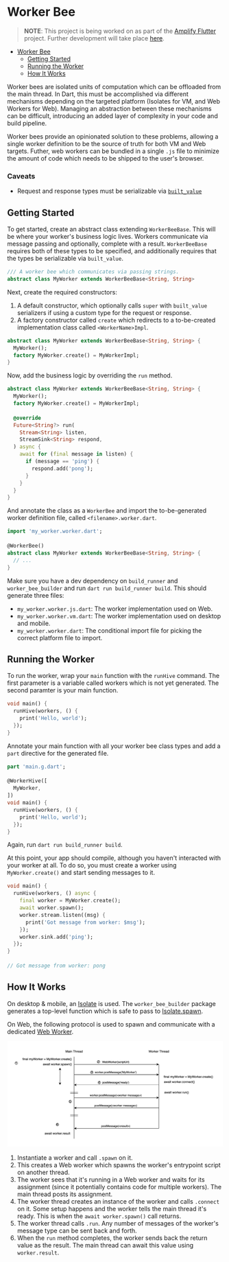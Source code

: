 # Worker Bee

> **NOTE**: This project is being worked on as part of the [Amplify Flutter](https://docs.amplify.aws/lib/q/platform/flutter/) project. Further development will take place [here](https://github.com/aws-amplify/amplify-flutter/tree/next/packages/worker_bee/worker_bee).

- [Worker Bee](#worker-bee)
  - [Getting Started](#getting-started)
  - [Running the Worker](#running-the-worker)
  - [How It Works](#how-it-works)

Worker bees are isolated units of computation which can be offloaded from the main thread. In Dart, this must be accomplished via different mechanisms depending on the targeted platform (Isolates for VM, and Web Workers for Web). Managing an abstraction between these mechanisms can be difficult, introducing an added layer of complexity in your code and build pipeline.

Worker bees provide an opinionated solution to these problems, allowing a single worker definition to be the source of truth for both VM and Web targets. Futher, web workers can be bundled in a single `.js` file to minimize the amount of code which needs to be shipped to the user's browser.

### Caveats
- Request and response types must be serializable via [`built_value`](https://pub.dev/packages/built_value)

## Getting Started

To get started, create an abstract class extending `WorkerBeeBase`. This will be where your worker's business logic lives. Workers communicate via message passing and optionally, complete with a result. `WorkerBeeBase` requires both of these types to be specified, and additionally requires that the types be serializable via `built_value`.

```dart
/// A worker bee which communicates via passing strings.
abstract class MyWorker extends WorkerBeeBase<String, String>
```

Next, create the required constructors:
1. A default constructor, which optionally calls `super` with `built_value` serializers if using a custom type for the request or response.
2. A factory constructor called `create` which redirects to a to-be-created implementation class called `<WorkerName>Impl`.

```dart
abstract class MyWorker extends WorkerBeeBase<String, String> {
  MyWorker();
  factory MyWorker.create() = MyWorkerImpl;
}
```

Now, add the business logic by overriding the `run` method.

```dart
abstract class MyWorker extends WorkerBeeBase<String, String> {
  MyWorker();
  factory MyWorker.create() = MyWorkerImpl;
  
  @override
  Future<String?> run(
    Stream<String> listen,
    StreamSink<String> respond,
  ) async {
    await for (final message in listen) {
      if (message == 'ping') {
        respond.add('pong');
      }
    }
  }
}
```

And annotate the class as a `WorkerBee` and import the to-be-generated worker definition file, called `<filename>.worker.dart`.

```dart
import 'my_worker.worker.dart';

@WorkerBee()
abstract class MyWorker extends WorkerBeeBase<String, String> {
  // ...
}
```

Make sure you have a dev dependency on `build_runner` and `worker_bee_builder` and run `dart run build_runner build`. This should generate three files:
- `my_worker.worker.js.dart`: The worker implementation used on Web.
- `my_worker.worker.vm.dart`: The worker implementation used on desktop and mobile.
- `my_worker.worker.dart`: The conditional import file for picking the correct platform file to import.

## Running the Worker

To run the worker, wrap your `main` function with the `runHive` command. The first parameter is a variable called workers which is not yet generated. The second paramter is your main function.

```dart
void main() {
  runHive(workers, () {
    print('Hello, world');
  });
}
```

Annotate your main function with all your worker bee class types and add a `part` directive for the generated file.

```dart
part 'main.g.dart';

@WorkerHive([
  MyWorker,
])
void main() {
  runHive(workers, () {
    print('Hello, world');
  });
}
```

Again, run `dart run build_runner build`.

At this point, your app should compile, although you haven't interacted with your worker at all. To do so, you must create a worker using `MyWorker.create()` and start sending messages to it.

```dart
void main() {
  runHive(workers, () async {
    final worker = MyWorker.create();
    await worker.spawn();
    worker.stream.listen((msg) {
      print('Got message from worker: $msg');
    });
    worker.sink.add('ping');
  });
}

// Got message from worker: pong
```

## How It Works

On desktop & mobile, an [Isolate](https://api.dart.dev/stable/dart-isolate/Isolate-class.html) is used. The `worker_bee_builder` package generates a top-level function which is safe to pass to [Isolate.spawn](https://api.dart.dev/stable/dart-isolate/Isolate/spawn.html).

On Web, the following protocol is used to spawn and communicate with a dedicated [Web Worker](https://developer.mozilla.org/en-US/docs/Web/API/Web_Workers_API).

![Web Worker Protocol diagram](/docs/worker.png)

1. Instantiate a worker and call `.spawn` on it.
2. This creates a Web worker which spawns the worker's entrypoint script on another thread.
3. The worker sees that it's running in a Web worker and waits for its assignment (since it potentially contains code for multiple workers). The main thread posts its assignment.
4. The worker thread creates an instance of the worker and calls `.connect` on it. Some setup happens and the worker tells the main thread it's ready. This is when the `await worker.spawn()` call returns.
5. The worker thread calls `.run`. Any number of messages of the worker's message type can be sent back and forth.
6. When the `run` method completes, the worker sends back the return value as the result. The main thread can await this value using `worker.result`.
